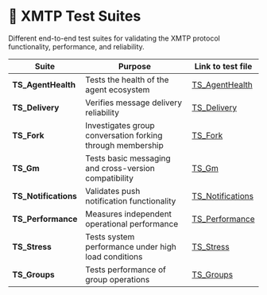 # 🧪 XMTP Test Suites

Different end-to-end test suites for validating the XMTP protocol functionality, performance, and reliability.

| Suite                | Purpose                                                    | Link to test file                                               |
| -------------------- | ---------------------------------------------------------- | --------------------------------------------------------------- |
| **TS_AgentHealth**   | Tests the health of the agent ecosystem                    | [TS_AgentHealth](./TS_AgentHealth/TS_AgentHealth.test.ts)       |
| **TS_Delivery**      | Verifies message delivery reliability                      | [TS_Delivery](./TS_Delivery/TS_Delivery.test.ts)                |
| **TS_Fork**          | Investigates group conversation forking through membership | [TS_Fork](./TS_Fork/TS_Fork.test.ts)                            |
| **TS_Gm**            | Tests basic messaging and cross-version compatibility      | [TS_Gm](./TS_Gm/TS_Gm.test.ts)                                  |
| **TS_Notifications** | Validates push notification functionality                  | [TS_Notifications](./TS_Notifications/TS_Notifications.test.ts) |
| **TS_Performance**   | Measures independent operational performance               | [TS_Performance](./TS_Performance/TS_Performance.test.ts)       |
| **TS_Stress**        | Tests system performance under high load conditions        | [TS_Stress](./TS_Stress/TS_Stress.test.ts)                      |
| **TS_Groups**        | Tests performance of group operations                      | [TS_Groups](./TS_Groups/TS_Groups.test.ts)                      |
